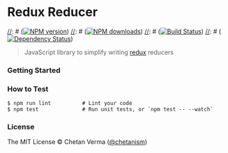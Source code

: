 # Redux Reducer

[//]: # (This may be the most platform independent comment)

[//]: # ([![NPM version](http://img.shields.io/npm/v/generator-javascript.svg?style=flat-square)](http://npmjs.org/generator-javascript))
[//]: # ([![NPM downloads](http://img.shields.io/npm/dm/generator-javascript.svg?style=flat-square)](http://npmjs.org/generator-javascript))
[//]: # ([![Build Status](http://img.shields.io/travis/kriasoft/babel-starter-kit/master.svg?style=flat-square)](https://travis-ci.org/kriasoft/babel-starter-kit))
[//]: # ([![Dependency Status](http://img.shields.io/david/dev/kriasoft/babel-starter-kit.svg?style=flat-square)](https://david-dm.org/kriasoft/babel-starter-kit#info=devDependencies))


> JavaScript library to simplify writing [redux](https://github.com/rackt/redux) reducers


### Getting Started


### How to Test

```shell
$ npm run lint          # Lint your code
$ npm test              # Run unit tests, or `npm test -- --watch`
```

### License

The MIT License © Chetan Verma ([@chetanism](https://twitter.com/chetanism))
